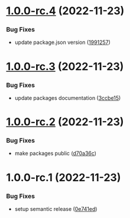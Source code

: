# [1.0.0-rc.4](https://github.com/syneki/notion-cms/compare/notion-cms-v1.0.0-rc.3...notion-cms-v1.0.0-rc.4) (2022-11-23)


### Bug Fixes

* update package.json version ([1991257](https://github.com/syneki/notion-cms/commit/1991257edf2b84388b931ebc03e62febc29d068f))

# [1.0.0-rc.3](https://github.com/syneki/notion-cms/compare/notion-cms-v1.0.0-rc.2...notion-cms-v1.0.0-rc.3) (2022-11-23)


### Bug Fixes

* update packages documentation ([3ccbe15](https://github.com/syneki/notion-cms/commit/3ccbe156112a32094638616a8955e33315bf19d9))

# [1.0.0-rc.2](https://github.com/syneki/notion-cms/compare/notion-cms-v1.0.0-rc.1...notion-cms-v1.0.0-rc.2) (2022-11-23)


### Bug Fixes

* make packages public ([d70a36c](https://github.com/syneki/notion-cms/commit/d70a36ca00b78046c924bfc6e75029e1f2b21150))

# 1.0.0-rc.1 (2022-11-23)


### Bug Fixes

* setup semantic release ([0e741ed](https://github.com/syneki/notion-cms/commit/0e741edac5dc01c9361882d407c986db0b1821fa))

